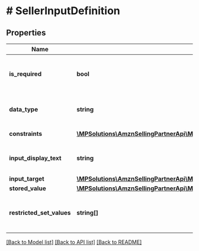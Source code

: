 # # SellerInputDefinition

## Properties

Name | Type | Description | Notes
------------ | ------------- | ------------- | -------------
**is_required** | **bool** | When true, the additional input field is required. |
**data_type** | **string** | The data type of the additional input field. |
**constraints** | [**\MPSolutions\AmznSellingPartnerApi\Models\MerchantFulfillment\Constraint[]**](Constraint.md) | List of constraints. |
**input_display_text** | **string** | The display text for the additional input field. |
**input_target** | [**\MPSolutions\AmznSellingPartnerApi\Models\MerchantFulfillment\InputTargetType**](InputTargetType.md) |  | [optional]
**stored_value** | [**\MPSolutions\AmznSellingPartnerApi\Models\MerchantFulfillment\AdditionalSellerInput**](AdditionalSellerInput.md) |  |
**restricted_set_values** | **string[]** | The set of fixed values in an additional seller input. | [optional]

[[Back to Model list]](../../README.md#models) [[Back to API list]](../../README.md#endpoints) [[Back to README]](../../README.md)
